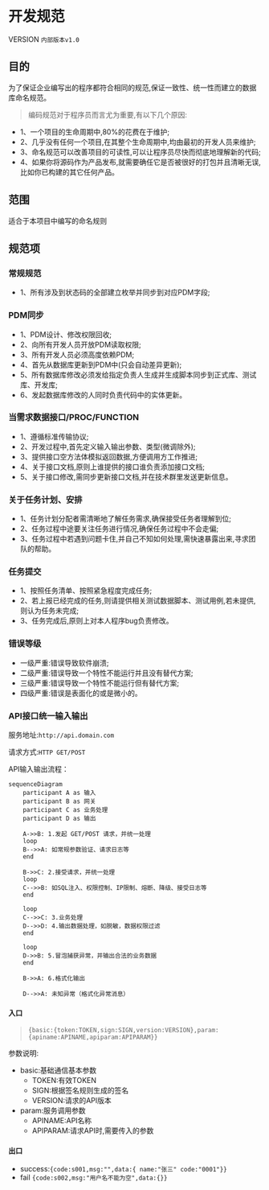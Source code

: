 # 开发规范

VERSION `内部版本v1.0`

## 目的

为了保证企业编写出的程序都符合相同的规范,保证一致性、统一性而建立的数据库命名规范。

> 编码规范对于程序员而言尤为重要,有以下几个原因:

- 1、一个项目的生命周期中,80%的花费在于维护;
- 2、几乎没有任何一个项目,在其整个生命周期中,均由最初的开发人员来维护;
- 3、命名规范可以改善项目的可读性,可以让程序员尽快而彻底地理解新的代码;
- 4、如果你将源码作为产品发布,就需要确任它是否被很好的打包并且清晰无误,比如你已构建的其它任何产品。

## 范围

适合于本项目中编写的命名规则

## 规范项

### 常规规范

- 1、所有涉及到状态码的全部建立枚举并同步到对应PDM字段;

### PDM同步

- 1、PDM设计、修改权限回收;
- 2、向所有开发人员开放PDM读取权限;
- 3、所有开发人员必须高度依赖PDM;
- 4、首先从数据库更新到PDM中(只会自动差异更新);
- 5、所有数据库修改必须发给指定负责人生成并生成脚本同步到正式库、测试库、开发库;
- 6、发起数据库修改的人同时负责代码中的实体更新。

### 当需求数据接口/PROC/FUNCTION

- 1、遵循标准传输协议;
- 2、开发过程中,首先定义输入输出参数、类型(微调除外);
- 3、提供接口空方法体模拟返回数据,方便调用方工作推进;
- 4、关于接口文档,原则上谁提供的接口谁负责添加接口文档;
- 5、关于接口修改,需同步更新接口文档,并在技术群里发送更新信息。

### 关于任务计划、安排

- 1、任务计划分配者需清晰地了解任务需求,确保接受任务者理解到位;
- 2、任务过程中途要关注任务进行情况,确保任务过程中不会走偏;
- 3、任务过程中若遇到问题卡住,并自己不知如何处理,需快速暴露出来,寻求团队的帮助。

### 任务提交

- 1、按照任务清单、按照紧急程度完成任务;
- 2、若上报已经完成的任务,则请提供相关测试数据脚本、测试用例,若未提供,则认为任务未完成;
- 3、任务完成后,原则上对本人程序bug负责修改。

### 错误等级

- 一级严重:错误导致软件崩溃;
- 二级严重:错误导致一个特性不能运行并且没有替代方案;
- 三级严重:错误导致一个特性不能运行但有替代方案;
- 四级严重:错误是表面化的或是微小的。

### API接口统一输入输出

服务地址:`http://api.domain.com`

请求方式:`HTTP GET/POST`

API输入输出流程：

```mermaid
sequenceDiagram
    participant A as 输入
    participant B as 网关
    participant C as 业务处理
    participant D as 输出

    A->>B: 1.发起 GET/POST 请求，并统一处理
    loop
    B-->>A: 如常规参数验证、请求日志等
    end

    B->>C: 2.接受请求，并统一处理
    loop
    C-->>B: 如SQL注入、权限控制、IP限制、熔断、降级、接受日志等
    end

    loop
    C-->>C: 3.业务处理
    D-->>D: 4.输出数据处理，如脱敏，数据权限过滤
    end

    loop
    D->>B: 5.冒泡捕获异常，并输出合法的业务数据
    end

    B->>A: 6.格式化输出

    D-->>A: 未知异常（格式化异常消息）

```

#### 入口

> `{basic:{token:TOKEN,sign:SIGN,version:VERSION},param:{apiname:APINAME,apiparam:APIPARAM}}`

参数说明:

- basic:基础通信基本参数
  - TOKEN:有效TOKEN
  - SIGN:根据签名规则生成的签名
  - VERSION:请求的API版本
- param:服务调用参数
  - APINAME:API名称
  - APIPARAM:请求API时,需要传入的参数

#### 出口

- success:`{code:s001,msg:"",data:{ name:"张三" code:"0001"}}`
- fail `{code:s002,msg:"用户名不能为空",data:{}}`
